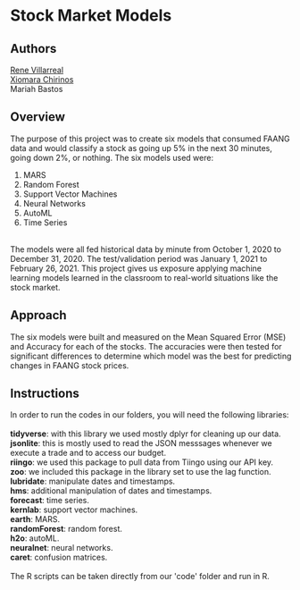 # Stock Market Models

## Authors
[Rene Villarreal](https://github.com/reneovillarreal/) <br>
[Xiomara Chirinos](https://github.com/xiochirinos) <br>
Mariah Bastos
<br>

## Overview
The purpose of this project was to create six models that consumed FAANG data and would classify a stock as going up 5% in the next 30 minutes, going down 2%, or nothing. The six models used were: <br>

1. MARS <br>
2. Random Forest <br>
3. Support Vector Machines <br>
4. Neural Networks <br>
5. AutoML <br>
6. Time Series <br>
<br>
The models were all fed historical data by minute from October 1, 2020 to December 31, 2020. The test/validation period was January 1, 2021 to February 26, 2021. This project gives us exposure applying machine learning models learned in the classroom to real-world situations like the stock market. <br>

## Approach
The six models were built and measured on the Mean Squared Error (MSE) and Accuracy for each of the stocks. The accuracies were then tested for significant differences to determine which model was the best for predicting changes in FAANG stock prices. <br>

## Instructions
In order to run the codes in our folders, you will need the following libraries: <br>
<br>
**tidyverse**: with this library we used mostly dplyr for cleaning up our data. <br>
**jsonlite**: this is mostly used to read the JSON messsages whenever we execute a trade and to access our budget. <br>
**riingo**: we used this package to pull data from Tiingo using our API key. <br>
**zoo**: we included this package in the library set to use the lag function. <br>
**lubridate**: manipulate dates and timestamps. <br>
**hms**: additional manipulation of dates and timestamps. <br>
**forecast**: time series. <br>
**kernlab**: support vector machines. <br>
**earth**: MARS. <br>
**randomForest**: random forest. <br>
**h2o**: autoML. <br>
**neuralnet**: neural networks. <br>
**caret**: confusion matrices. <br>
<br>
The R scripts can be taken directly from our 'code' folder and run in R.
